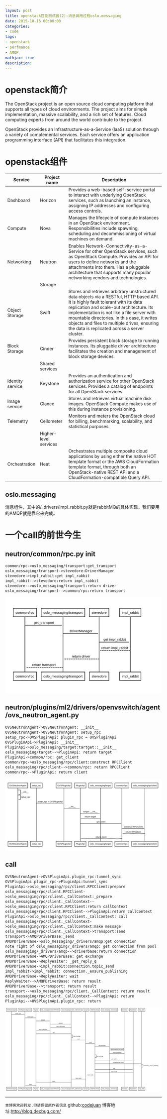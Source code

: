```yaml
---
layout: post
title: openstack性能测试器(2):消息调用过程oslo.messaging
date: 2015-10-16 00:00:00
categories:
- code
tags: 
- openstack
- perfmance
- AMQP
mathjax: true
description: 
---
```


# openstack简介
The OpenStack project is an open source cloud computing platform that supports all types of cloud environments. The project aims for simple implementation, massive scalability, and a rich set of features. Cloud computing experts from around the world contribute to the project.
<!--more-->

OpenStack provides an Infrastructure-as-a-Service (IaaS) solution through a variety of complemental services. Each service offers an application programming interface (API) that facilitates this integration.

# openstack组件
Service|Project name|Description
------|----------|--------
Dashboard|Horizon|Provides a web-based self-service portal to interact with underlying OpenStack services, such as launching an instance, assigning IP addresses and configuring access controls.
Compute|Nova|Manages the lifecycle of compute instances in an OpenStack environment. Responsibilities include spawning, scheduling and decommissioning of virtual machines on demand.
Networking|Neutron|Enables Network-Connectivity-as-a-Service for other OpenStack services, such as OpenStack Compute. Provides an API for users to define networks and the attachments into them. Has a pluggable architecture that supports many popular networking vendors and technologies.
||Storage
Object Storage|Swift|Stores and retrieves arbitrary unstructured data objects via a RESTful, HTTP based API. It is highly fault tolerant with its data replication and scale-out architecture. Its implementation is not like a file server with mountable directories. In this case, it writes objects and files to multiple drives, ensuring the data is replicated across a server cluster.
Block Storage|Cinder|Provides persistent block storage to running instances. Its pluggable driver architecture facilitates the creation and management of block storage devices.
||Shared services
Identity service|Keystone|Provides an authentication and authorization service for other OpenStack services. Provides a catalog of endpoints for all OpenStack services.
Image service|Glance|Stores and retrieves virtual machine disk images. OpenStack Compute makes use of this during instance provisioning.
Telemetry|Ceilometer|Monitors and meters the OpenStack cloud for billing, benchmarking, scalability, and statistical purposes.
||Higher-level services
Orchestration|Heat|Orchestrates multiple composite cloud applications by using either the native HOT template format or the AWS CloudFormation template format, through both an OpenStack-native REST API and a CloudFormation-compatible Query API.

## oslo.messaging
消息组件，其中的/_drivers/impl_rabbit.py就是rabbitMQ的具体实现。我们要用的AMQP就是靠它来完成。

# 一个call的前世今生
## neutron/common/rpc.py init
```
common/rpc->oslo_messaging/transport:get_transport
oslo_messaging/transport->stevedore:DriverManager
stevedore->impl_rabbit:get impl_rabbit
impl_rabbit-->stevedore:return impl_rabbit
stevedore-->oslo_messaging/transport:return driver
oslo_messaging/transport-->common/rpc:return transport
```


![](https://github.com/CodeJuan/codejuan.github.io/raw/master/images/blog/amqp/1.png)


## neutron/plugins/ml2/drivers/openvswitch/agent/ovs_neutron_agent.py
```
OVSNeutronAgent->OVSNeutronAgent: __init__
OVSNeutronAgent->OVSNeutronAgent: setup_rpc
setup_rpc->OVSPluginApi: plugin_rpc = OVSPluginApi
OVSPluginApi->PluginApi: __init__
PluginApi->oslo_messaging/target:tartget::__init__
oslo_messaging/target-->PluginApi: return target
PluginApi->common/rpc: get_client
common/rpc->oslo_messaging/rpc/client:construct RPCClient
oslo_messaging/rpc/client-->common/rpc: return RPCClient
common/rpc-->PluginApi: return client
```

![](https://github.com/CodeJuan/codejuan.github.io/raw/master/images/blog/amqp/2.png)


## call
```
OVSNeutronAgent->OVSPluginApi.plugin_rpc:tunnel_sync
OVSPluginApi.plugin_rpc->PluginApi:tunnel_sync
PluginApi->oslo_messaging/rpc/client.RPCClient:prepare
oslo_messaging/rpc/client.RPCClient->oslo_messaging/rpc/client._CallContext:_prepare
oslo_messaging/rpc/client._CallContext-->oslo_messaging/rpc/client.RPCClient:return callContext
oslo_messaging/rpc/client.RPCClient-->PluginApi:return callContext
PluginApi->oslo_messaging/rpc/client._CallContext: call
oslo_messaging/rpc/client._CallContext->oslo_messaging/rpc/client._CallContext:make message
oslo_messaging/rpc/client._CallContext->transport:send
transport->AMQPDriverBase:_send
AMQPDriverBase->oslo_messaging/_drivers/amqp:get connection
note right of oslo_messaging/_drivers/amqp: get connection from pool
oslo_messaging/_drivers/amqp-->driverbase:return connection
AMQPDriverBase->AMQPDriverBase: get exchange
AMQPDriverBase->ReplyWaiter: _get_reply_q
AMQPDriverBase->impl_rabbit:connection.topic_send
impl_rabbit->impl_rabbit: connection._ensure_publishing
AMQPDriverBase->ReplyWaiter: wait
ReplyWaiter-->AMQPDriverBase: return result
AMQPDriverBase-->transport: return result
transport-->oslo_messaging/rpc/client._CallContext: return result
oslo_messaging/rpc/client._CallContext-->PluginApi: return
PluginApi-->OVSPluginApi.plugin_rpc: return
```

![](https://github.com/CodeJuan/codejuan.github.io/raw/master/images/blog/amqp/3.png)



----------------------------

`本博客欢迎转发,但请保留原作者信息`
github:[codejuan](https://github.com/CodeJuan)
博客地址:http://blog.decbug.com/

